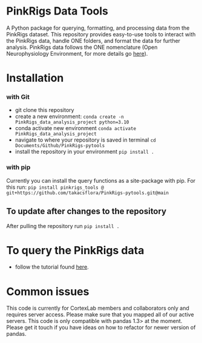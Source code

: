 # PinkRigs Data Tools

A Python package for querying, formatting, and processing data from the PinkRigs dataset. This repository provides easy-to-use tools to interact with the PinkRigs data, handle ONE folders, and format the data for further analysis. PinkRigs data follows the ONE nomenclature (Open Neurophysiology Environment, for more details go [here](https://int-brain-lab.github.io/iblenv/one_docs/one_reference.html)). 

# Installation 

### with Git
- git clone this repository 
- create a new environment: `conda create -n PinkRigs_data_analysis_project python=3.10`
- conda activate new environment `conda activate PinkRigs_data_analysis_project`
- navigate to where your repository is saved in terminal `cd Documents/Github/PinkRigs-pytools`
- install the repository in your environment `pip install .`

### with pip
Currently you can install the query functions as a site-package with pip. For this run: 
`pip install pinkrigs_tools @ git+https://github.com/takacsflora/PinkRigs-pytools.git@main`

## To update after changes to the repository
After pulling the repository run `pip install .`

# To query the PinkRigs data
- follow the tutorial found [here](https://github.com/takacsflora/PinkRigs-pytools/blob/main/tests/load_datasets_tutorial.ipynb). 

# Common issues
This code is currently for CortexLab members and collaborators only and requires server access. Please make sure that you mapped all of our active servers. This code is only compatible with pandas 1.3> at the moment. Please get it touch if you have ideas on how to refactor for newer version of pandas.

